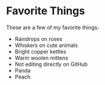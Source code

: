 # Favorite Things

These are a few of my favorite things:

- Raindrops on roses
- Whiskers on cute animals
- Bright copper kettles
- Warm woolen mittens
- Not editing directly on GitHub
- Panda
- Peach